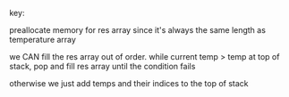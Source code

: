 key:

preallocate memory for res array since it's always the same length as temperature array

we CAN fill the res array out of order.
while current temp > temp at top of stack, pop and fill res array until the condition fails

otherwise we just add temps and their indices to the top of stack
